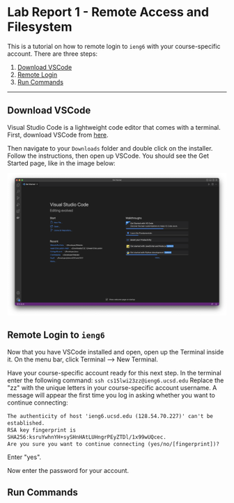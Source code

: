 # Lab Report 1 - Remote Access and Filesystem

This is a tutorial on how to remote login to `ieng6` with your course-specific account. There are three steps:

1. [Download VSCode](#download-vscode)
2. [Remote Login](#remote-login-to-ieng6)
3. [Run Commands](#run-commands)

---

## Download VSCode

Visual Studio Code is a lightweight code editor that comes with a terminal. First, download VSCode from [here](https://code.visualstudio.com/download).

Then navigate to your `Downloads` folder and double click on the installer. Follow the instructions, then open up VSCode.
You should see the Get Started page, like in the image below:

![Image](vscode.png)

## Remote Login to `ieng6`

Now that you have VSCode installed and open, open up the Terminal inside it. On the menu bar, click Terminal --> New Terminal.

Have your course-specific account ready for this next step. In the terminal enter the following command:
`ssh cs15lwi23zz@ieng6.ucsd.edu`
Replace the "zz" with the unique letters in your course-specific account username. A message will appear the first time you log in asking whether you want to continue connecting:
```
The authenticity of host 'ieng6.ucsd.edu (128.54.70.227)' can't be established.
RSA key fingerprint is SHA256:ksruYwhnYH+sySHnHAtLUHngrPEyZTDl/1x99wUQcec.
Are you sure you want to continue connecting (yes/no/[fingerprint])?
```
Enter "yes".

Now enter the password for your account.


## Run Commands
